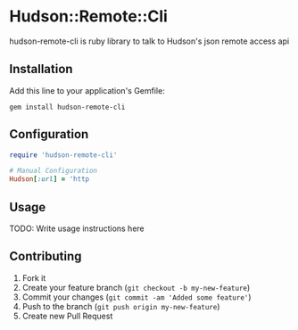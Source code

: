 # Hudson::Remote::Cli

hudson-remote-cli is ruby library to talk to Hudson's json remote access api

## Installation

Add this line to your application's Gemfile:

    gem install hudson-remote-cli

## Configuration

```ruby
require 'hudson-remote-cli'

# Manual Configuration
Hudson[:url] = 'http
```

## Usage

TODO: Write usage instructions here

## Contributing

1. Fork it
2. Create your feature branch (`git checkout -b my-new-feature`)
3. Commit your changes (`git commit -am 'Added some feature'`)
4. Push to the branch (`git push origin my-new-feature`)
5. Create new Pull Request
